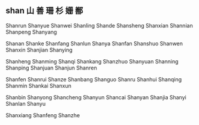 shan  山 善 珊 杉 姗 鄯 
---

Shanrun Shanyue Shanwei Shanling Shande Shansheng Shanxian Shannian Shanpeng Shanyang 

Shanan Shanke Shanfang Shanlun Shanya Shanfan Shanshuo Shanwen Shanxin Shanjian Shanying 

Shanheng Shanming Shanqi Shankang Shanzhuo Shanyuan Shanning Shanping Shanjuan Shanjun Shanren 

Shanfen Shanrui Shanze Shanbang Shanguo Shanru Shanhui Shanqing Shanmin Shankai Shanxun 

Shanbin Shanyong Shancheng Shanyun Shancai Shanyan Shanjia Shanyi Shanlan Shanyu 

Shanxiang Shanfeng Shanzhe 
